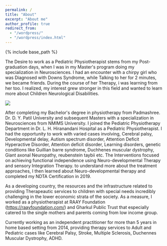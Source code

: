 ```yaml
---
permalink: /
title: "About"
excerpt: "About me"
author_profile: true
redirect_from: 
  - "/wordpress/"
  - "/wordpress/index.html"
---
```


{% include base_path %}

The Desire to work as a Pediatric Physiotherapist stems from my Post-graduation days, when I was in my Master's program doing my specialization in Neurosciences. I had an encounter with a chirpy girl who was Diagnosed with Downs Syndrome, while Talking to her for 2 minutes, we became friends. During the course of her Therapy, i was learning from her too. I realized, my interest grew stronger in this field and wanted to learn more about Children Neurological Disabilities. 

![](https://i.imgur.com/NMHyTqN.jpg)

After completing my Bachelor's degree in physiotherapy from Padmashree. Dr. D. Y. Patil University and subsequent Masters with a specialization in Neurosciences from NMIMS University. I joined the Pediatric Physiotherapy Department in  Dr. L. H. Hiranandani Hospital as a Pediatric Physiotherapist. I had the opportunity to work with varied cases involving, Cerebral palsy, Developmental delay, Autism spectrum disorder, Attention Deficit Hyperactive Disorder, Attention deficit disorder, Learning disorders, genetic conditions like Guillian barre syndrome, Duchhenes muscular dystrophy, Giant axonal Neuropathy, reubenstein taybii etc. The Interventions focused on achieving functional independence using Neuro-developmental Therapy and sensory Integration Therapy. to understand more about the treatment approaches, I then learned about Neuro-developmental therapy and completed my NDTA Certification in 2019. 

As a developing country, the resources and the infrastructure related to providing Therapeautic services to children with special needs incredibly challenging in the lower economic strata of the society. As a measure, I worked as a physiotherapist at RAAY Foundation (https://raayfoundation.com/) and Gharkul Public Trust that especially catered to the single mothers and parents coming from low income group. 

Currently working as an independent practitioner for more than 5 years in home based setting from 2014, providing therapy services to Adult and Pediatric cases like Cerebral Palsy, Stroke, Multiple Sclerosis, Duchennes Muscular Dystrophy, ADHD.